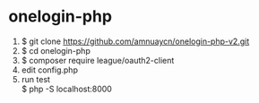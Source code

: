 # onelogin-php
 
1. $ git clone https://github.com/amnuaycn/onelogin-php-v2.git
2. $ cd onelogin-php
3. $ composer require league/oauth2-client
4. edit config.php
5. run test    
   $ php -S localhost:8000
